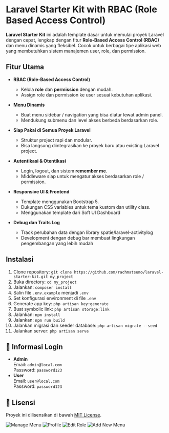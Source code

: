 # Laravel Starter Kit with RBAC (Role Based Access Control)

**Laravel Starter Kit** ini adalah template dasar untuk memulai proyek Laravel dengan cepat, lengkap dengan fitur **Role-Based Access Control (RBAC)** dan menu dinamis yang fleksibel. Cocok untuk berbagai tipe aplikasi web yang membutuhkan sistem manajemen user, role, dan permission.  
 
## Fitur Utama

- **RBAC (Role-Based Access Control)**  
  - Kelola **role** dan **permission** dengan mudah.  
  - Assign role dan permission ke user sesuai kebutuhan aplikasi.  

- **Menu Dinamis**  
  - Buat menu sidebar / navigation yang bisa diatur lewat admin panel.  
  - Mendukung submenu dan level akses berbeda berdasarkan role.  

- **Siap Pakai di Semua Proyek Laravel**  
  - Struktur project rapi dan modular.  
  - Bisa langsung diintegrasikan ke proyek baru atau existing Laravel project.  

- **Autentikasi & Otentikasi**  
  - Login, logout, dan sistem **remember me**.  
  - Middleware siap untuk mengatur akses berdasarkan role / permission.  

- **Responsive UI & Frontend**  
  - Template menggunakan Bootstrap 5.  
  - Dukungan CSS variables untuk tema kustom dan utility class.  
  - Menggunakan template dari Soft UI Dashboard

- **Debug dan Traits Log**  
  - Track perubahan data dengan library spatie/laravel-activitylog
  - Development dengan debug bar membuat lingkungan pengembangan yang lebih mudah


## Instalasi 
<ol>
    <li>Clone repository: <code>git clone https://github.com/rachmatsumo/laravel-starter-kit.git my_project</code></li>
    <li>Buka directory: <code>cd my_project</code></li>
    <li>Jalankan: <code>composer install</code></li>
    <li>Salin file <code>.env.example</code> menjadi <code>.env</code></li>
    <li>Set konfigurasi environment di file <code>.env</code></li>
    <li>Generate app key: <code>php artisan key:generate</code></li>
    <li>Buat symbolic link: <code>php artisan storage:link</code></li>
    <li>Jalankan: <code>npm install</code></li>
    <li>Jalankan: <code>npm run build</code></li>
    <li>Jalankan migrasi dan seeder database: <code>php artisan migrate --seed</code></li> 
    <li>Jalankan server: <code>php artisan serve</code></li>
</ol>

<h2>🔑 Informasi Login</h2>
<ul>
    <li><strong>Admin</strong><br>
        Email: <code>admin@local.com</code><br>
        Password: <code>password123</code>
    </li>
    <li><strong>User</strong><br>
        Email: <code>user@local.com</code><br>
        Password: <code>password123</code>
    </li>
</ul>

<h2>📄 Lisensi</h2>
<p>Proyek ini dilisensikan di bawah <a href="LICENSE">MIT License</a>.</p>

![Manage Menu](screenshots/pic1.png)
![Profile](screenshots/pic2.png)
![Edit Role](screenshots/pic3a.png)
![Add New Menu](screenshots/pic4.png) 